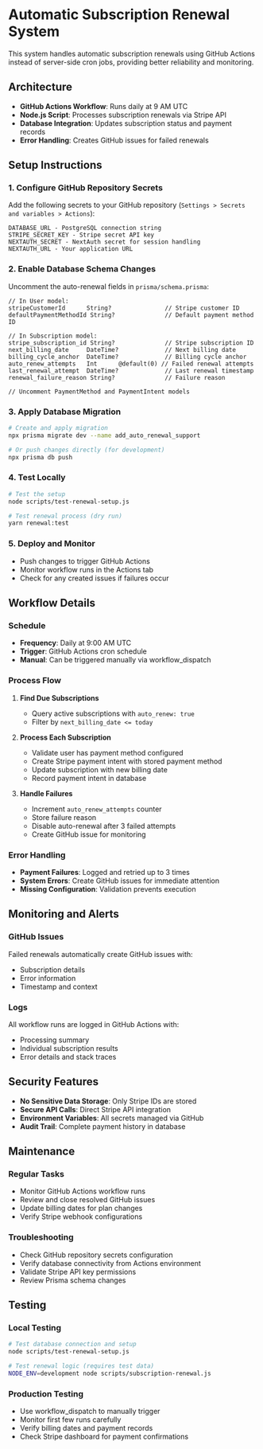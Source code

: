 # Automatic Subscription Renewal System

This system handles automatic subscription renewals using GitHub Actions instead of server-side cron jobs, providing better reliability and monitoring.

## Architecture

- **GitHub Actions Workflow**: Runs daily at 9 AM UTC
- **Node.js Script**: Processes subscription renewals via Stripe API
- **Database Integration**: Updates subscription status and payment records
- **Error Handling**: Creates GitHub issues for failed renewals

## Setup Instructions

### 1. Configure GitHub Repository Secrets

Add the following secrets to your GitHub repository (`Settings > Secrets and variables > Actions`):

```
DATABASE_URL - PostgreSQL connection string
STRIPE_SECRET_KEY - Stripe secret API key
NEXTAUTH_SECRET - NextAuth secret for session handling
NEXTAUTH_URL - Your application URL
```

### 2. Enable Database Schema Changes

Uncomment the auto-renewal fields in `prisma/schema.prisma`:

```prisma
// In User model:
stripeCustomerId      String?               // Stripe customer ID
defaultPaymentMethodId String?              // Default payment method ID

// In Subscription model:
stripe_subscription_id String?              // Stripe subscription ID
next_billing_date     DateTime?             // Next billing date
billing_cycle_anchor  DateTime?             // Billing cycle anchor
auto_renew_attempts   Int      @default(0) // Failed renewal attempts
last_renewal_attempt  DateTime?             // Last renewal timestamp
renewal_failure_reason String?              // Failure reason

// Uncomment PaymentMethod and PaymentIntent models
```

### 3. Apply Database Migration

```bash
# Create and apply migration
npx prisma migrate dev --name add_auto_renewal_support

# Or push changes directly (for development)
npx prisma db push
```

### 4. Test Locally

```bash
# Test the setup
node scripts/test-renewal-setup.js

# Test renewal process (dry run)
yarn renewal:test
```

### 5. Deploy and Monitor

- Push changes to trigger GitHub Actions
- Monitor workflow runs in the Actions tab
- Check for any created issues if failures occur

## Workflow Details

### Schedule

- **Frequency**: Daily at 9:00 AM UTC
- **Trigger**: GitHub Actions cron schedule
- **Manual**: Can be triggered manually via workflow_dispatch

### Process Flow

1. **Find Due Subscriptions**
   - Query active subscriptions with `auto_renew: true`
   - Filter by `next_billing_date <= today`

2. **Process Each Subscription**
   - Validate user has payment method configured
   - Create Stripe payment intent with stored payment method
   - Update subscription with new billing date
   - Record payment intent in database

3. **Handle Failures**
   - Increment `auto_renew_attempts` counter
   - Store failure reason
   - Disable auto-renewal after 3 failed attempts
   - Create GitHub issue for monitoring

### Error Handling

- **Payment Failures**: Logged and retried up to 3 times
- **System Errors**: Create GitHub issues for immediate attention
- **Missing Configuration**: Validation prevents execution

## Monitoring and Alerts

### GitHub Issues

Failed renewals automatically create GitHub issues with:

- Subscription details
- Error information
- Timestamp and context

### Logs

All workflow runs are logged in GitHub Actions with:

- Processing summary
- Individual subscription results
- Error details and stack traces

## Security Features

- **No Sensitive Data Storage**: Only Stripe IDs are stored
- **Secure API Calls**: Direct Stripe API integration
- **Environment Variables**: All secrets managed via GitHub
- **Audit Trail**: Complete payment history in database

## Maintenance

### Regular Tasks

- Monitor GitHub Actions workflow runs
- Review and close resolved GitHub issues
- Update billing dates for plan changes
- Verify Stripe webhook configurations

### Troubleshooting

- Check GitHub repository secrets configuration
- Verify database connectivity from Actions environment
- Validate Stripe API key permissions
- Review Prisma schema changes

## Testing

### Local Testing

```bash
# Test database connection and setup
node scripts/test-renewal-setup.js

# Test renewal logic (requires test data)
NODE_ENV=development node scripts/subscription-renewal.js
```

### Production Testing

- Use workflow_dispatch to manually trigger
- Monitor first few runs carefully
- Verify billing dates and payment records
- Check Stripe dashboard for payment confirmations
